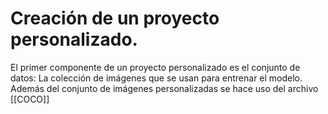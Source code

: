 # Creación de un proyecto personalizado.

El primer componente de un proyecto personalizado es el conjunto de datos: La colección de imágenes que se usan para entrenar el modelo. Además del conjunto de imágenes personalizadas se hace uso del archivo [[COCO]] 
